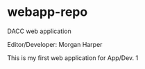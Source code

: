 # webapp-repo
DACC web application

Editor/Developer: Morgan Harper

This is my first web application for App/Dev. 1
